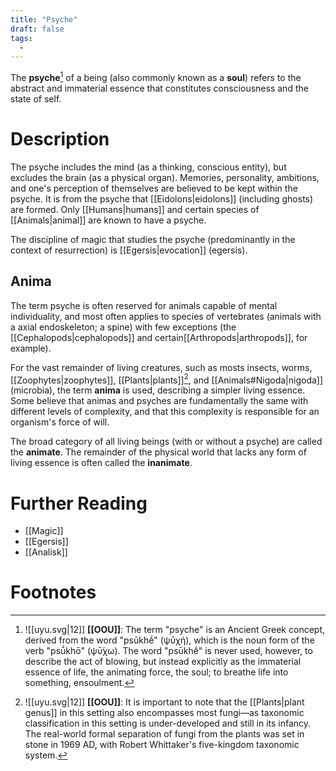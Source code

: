 ```yaml
---
title: "Psyche"
draft: false
tags:
  - 
---
```


The **psyche**[^psy] of a being (also commonly known as a **soul**) refers to the abstract and immaterial essence that constitutes consciousness and the state of self. 

# Description
The psyche includes the mind (as a thinking, conscious entity), but excludes the brain (as a physical organ). Memories, personality, ambitions, and one's perception of themselves are believed to be kept within the psyche. It is from the psyche that [[Eidolons|eidolons]] (including ghosts) are formed. Only [[Humans|humans]] and certain species of [[Animals|animal]] are known to have a psyche.

The discipline of magic that studies the psyche (predominantly in the context of resurrection) is [[Egersis|evocation]] (egersis). 

## Anima
The term psyche is often reserved for animals capable of mental individuality, and most often applies to species of vertebrates (animals with a axial endoskeleton; a spine) with few exceptions (the [[Cephalopods|cephalopods]] and  certain[[Arthropods|arthropods]], for example). 

For the vast remainder of living creatures, such as mosts insects, worms, [[Zoophytes|zoophytes]], [[Plants|plants]][^plant], and [[Animals#Nigoda|nigoda]] (microbia), the term **anima** is used, describing a simpler living essence. Some believe that animas and psyches are fundamentally the same with different levels of complexity, and that this complexity is responsible for an organism's force of will.

The broad category of all living beings (with or without a psyche) are called the **animate**. The remainder of the physical world that lacks any form of living essence is often called the **inanimate**. 

# Further Reading
- [[Magic]]
- [[Egersis]]
- [[Analisk]]

# Footnotes
[^psy]: ![[uyu.svg|12]] **[[OOU]]**: The term "psyche" is an Ancient Greek concept, derived from the word "psūkhḗ" (ψῡχή), which is the noun form of the verb "psū́khō" (ψῡ́χω). The word "psūkhḗ" is never used, however, to describe the act of blowing, but instead explicitly as the immaterial essence of life, the animating force, the soul; to breathe life into something, ensoulment.

[^plant]: ![[uyu.svg|12]] **[[OOU]]**: It is important to note that the [[Plants|plant genus]] in this setting also encompasses most fungi—as taxonomic classification in this setting is under-developed and still in its infancy. The real-world formal separation of fungi from the plants was set in stone in 1969 AD, with Robert Whittaker's five-kingdom taxonomic system.
